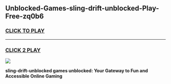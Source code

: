 
## Unblocked-Games-sling-drift-unblocked-Play-Free-zq0b6
<h3>
<a href="https://premium76.site?title=sling-drift-unblocked&ref=18A">CLICK TO PLAY</a></h3>
<hr>

<h3>
<a href="https://premium76.site?title=sling-drift-unblocked&ref=18A">CLICK 2 PLAY</a>
  
</h3>

<a href="https://premium76.site?title=sling-drift-unblocked&ref=18A"><img src="https://clearcache.store/games.png"></a>


**sling-drift-unblocked games unblocked: Your Gateway to Fun and Accessible Online Gaming**
